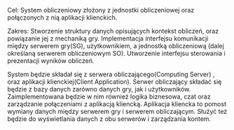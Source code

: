 Cel:
 System obliczeniowy złożony z jednostki obliczeniowej oraz połączonych z nią aplikacji klienckich.

Zakres: 
Stworzenie struktury danych opisujących kontekst obliczeń, oraz powiązanie jej z mechaniką gry.
 Implementacja interfejsu komunikacji między serwerem gry(SG), użytkownikiem, a jednostką obliczeniową (dalej określaną serwerem obliczeniowym SO). 
Utworzenie interfejsu sterowania i prezentacji wyników obliczeń.

System będzie składał się z serwera obliczającego(Computing Server) , oraz aplikacji klienckiej(Client Application).  Serwer obliczający składać się będzie z bazy danych zarówno danych gry, jak i użytkowników. Zaimplementowana będzie w nim również logika biznesowa, czat oraz zarządzanie połączeniami z aplikacją kliencką.
Aplikacja kliencka to pomost wymiany danych między serwerem gry i serwerem obliczającym. Służyć też będzie do wyświetlania danych z obu serwerów i zarządzania kontem.  
